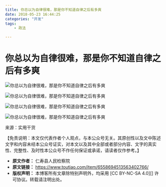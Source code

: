 ```yaml
---
title: 你总以为自律很难，那是你不知道自律之后有多爽
date: 2018-05-23 16:44:25
categories: "开发"
tags:
	- 政法

---
```


# **你总以为自律很难，那是你不知道自律之后有多爽** #

![你总以为自律很难，那是你不知道自律之后有多爽][7VRZ-QZER-UUIV.jpg]

![你总以为自律很难，那是你不知道自律之后有多爽][UYJQ-MYFA-R2AB.jpg]

![你总以为自律很难，那是你不知道自律之后有多爽][UBEE-ZFJV-YZEY.jpg]

![你总以为自律很难，那是你不知道自律之后有多爽][3UZ2-QRQU-RUZY.jpg]

来源：实用干货

【免责说明：本文仅代表作者个人观点，与本公众号无关。其原创性以及文中陈述文字和内容未经本公众号证实，对本文以及其中全部或者部分内容、文字的真实性、完整性、及时性本公众号不作任何保证或承诺，请读者仅作参考。】


[7VRZ-QZER-UUIV.jpg]: /pro/os/crawler/7VRZ-QZER-UUIV.jpg
[UYJQ-MYFA-R2AB.jpg]: /pro/os/crawler/UYJQ-MYFA-R2AB.jpg
[UBEE-ZFJV-YZEY.jpg]: /pro/os/crawler/UBEE-ZFJV-YZEY.jpg
[3UZ2-QRQU-RUZY.jpg]: /pro/os/crawler/3UZ2-QRQU-RUZY.jpg
 *  **原文作者：** 仁寿县人民检察院
 *  **原文链接：** https://www.toutiao.com/item/6558694513563402766/
 *  **版权声明：** 本博客所有文章除特别声明外，均采用 [CC BY-NC-SA 4.0][] 许可协议。转载请注明出处。
